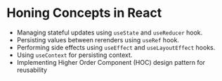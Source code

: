 # Honing Concepts in React

- Managing stateful updates using `useState` and `useReducer` hook.
- Persisting values between rerenders using `useRef` hook.
- Performing side effects using `useEffect` and `useLayoutEffect` hooks.
- Using `useContext` for persisting context.
- Implementing Higher Order Component (HOC) design pattern for reusability
